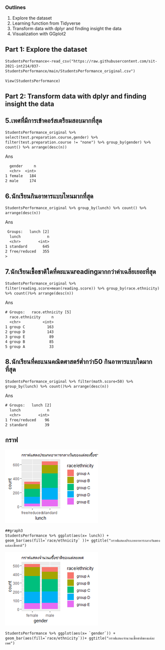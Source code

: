 
### Outlines
1. Explore the dataset
2. Learning function from Tidyverse
3. Transform data with dplyr and finding insight the data
4. Visualization with GGplot2

## Part 1: Explore the dataset

```
StudentsPerformance<-read_csv("https://raw.githubusercontent.com/sit-2021-int214/037-StudentsPerformance/main/StudentsPerformance_original.csv")

View(StudentsPerformance)

```

## Part 2: Transform data with dplyr and finding insight the data

## 5.เพศที่มีการเข้าคอร์สเตรียมสอบมากที่สุด

```
StudentsPerformance_original %>% select(test.preparation.course,gender) %>% filter(test.preparation.course != "none") %>% group_by(gender) %>% count() %>% arrange(desc(n))
```

Ans
```
  gender     n
  <chr>  <int>
1 female   184
2 male     174
```


## 6.นักเรียนกินอาหารแบบไหนมากที่สุด

```
StudentsPerformance_original %>% group_by(lunch) %>% count() %>% arrange(desc(n))
```


Ans
```
 Groups:   lunch [2]
  lunch            n
  <chr>        <int>
1 standard       645
2 free/reduced   355
> 
```



## 7.นักเรียนเชื้อชาติใดที่คะแนนreadingมากกว่าค่าเฉลี่ยเยอะที่สุด

```
StudentsPerformance_original %>% filter(reading.score>mean(reading.score)) %>% group_by(race.ethnicity) %>% count()%>% arrange(desc(n))
```
Ans
```
# Groups:   race.ethnicity [5]
  race.ethnicity     n
  <chr>          <int>
1 group C          163
2 group D          143
3 group E           89
4 group B           85
5 group A           33
```



## 8.นักเรียนที่คะแนนคณิตศาสตร์ตํ่ากว่า50 กินอาหารแบบใดมากที่สุด

```
StudentsPerformance_original %>% filter(math.score<50) %>% group_by(lunch) %>% count()%>% arrange(desc(n))
```

Ans
```
# Groups:   lunch [2]
  lunch            n
  <chr>        <int>
1 free/reduced    96
2 standard        39
```


## กราฟ


![graph 3](graph3.png)

```
##graph3
StudentsPerformance %>% ggplot(aes(x= lunch)) + geom_bar(aes(fill=`race/ethnicity` ))+ ggtitle("กราฟแสดงประเภทอาหารกลางวันของแต่ละเชื้อชาติ")

```
![graph 4](graph4.png)

```
StudentsPerformance %>% ggplot(aes(x= `gender`)) + geom_bar(aes(fill=`race/ethnicity`))+ ggtitle("กราฟแสดงจำนวนเชื้อชาติของแต่ละเพศ")

```































